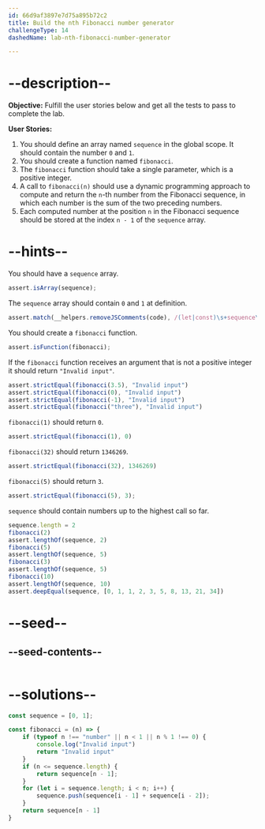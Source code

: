 ```yaml
---
id: 66d9af3897e7d75a895b72c2
title: Build the nth Fibonacci number generator
challengeType: 14
dashedName: lab-nth-fibonacci-number-generator

---
```


# --description--

**Objective:** Fulfill the user stories below and get all the tests to pass to complete the lab. 

**User Stories:**

1. You should define an array named `sequence` in the global scope. It should contain the number `0` and `1`.
1. You should create a function named `fibonacci`.
1. The `fibonacci` function should take a single parameter, which is a positive integer.
1. A call to `fibonacci(n)` should use a dynamic programming approach to compute and return the `n`-th number from the Fibonacci sequence, in which each number is the sum of the two preceding numbers.
1. Each computed number at the position `n` in the Fibonacci sequence should be stored at the index `n - 1` of the `sequence` array.

# --hints--

You should have a `sequence` array.

```js
assert.isArray(sequence);
```

The `sequence` array should contain `0` and `1` at definition.

```js
assert.match(__helpers.removeJSComments(code), /(let|const)\s+sequence\s*=\s*\[\s*0\s*,\s*1\s*\]\s*;?/)
```

You should create a `fibonacci` function.

```js
assert.isFunction(fibonacci);
```

If the `fibonacci` function receives an argument that is not a positive integer it should return `"Invalid input"`.

```js
assert.strictEqual(fibonacci(3.5), "Invalid input")
assert.strictEqual(fibonacci(0), "Invalid input")
assert.strictEqual(fibonacci(-1), "Invalid input")
assert.strictEqual(fibonacci("three"), "Invalid input")
```

`fibonacci(1)` should return `0`.

```js
assert.strictEqual(fibonacci(1), 0)

```

`fibonacci(32)` should return `1346269`.

```js
assert.strictEqual(fibonacci(32), 1346269)

```

`fibonacci(5)` should return `3`.

```js
assert.strictEqual(fibonacci(5), 3);

```

`sequence` should contain numbers up to the highest call so far.

```js
sequence.length = 2
fibonacci(2)
assert.lengthOf(sequence, 2)
fibonacci(5)
assert.lengthOf(sequence, 5)
fibonacci(3)
assert.lengthOf(sequence, 5)
fibonacci(10)
assert.lengthOf(sequence, 10)
assert.deepEqual(sequence, [0, 1, 1, 2, 3, 5, 8, 13, 21, 34])
```

# --seed--

## --seed-contents--

```js

```

# --solutions--

```js
const sequence = [0, 1];

const fibonacci = (n) => {
    if (typeof n !== "number" || n < 1 || n % 1 !== 0) {
        console.log("Invalid input")
        return "Invalid input"
    }
    if (n <= sequence.length) {
        return sequence[n - 1];
    }
    for (let i = sequence.length; i < n; i++) {
        sequence.push(sequence[i - 1] + sequence[i - 2]);
    }
    return sequence[n - 1]
}

```
